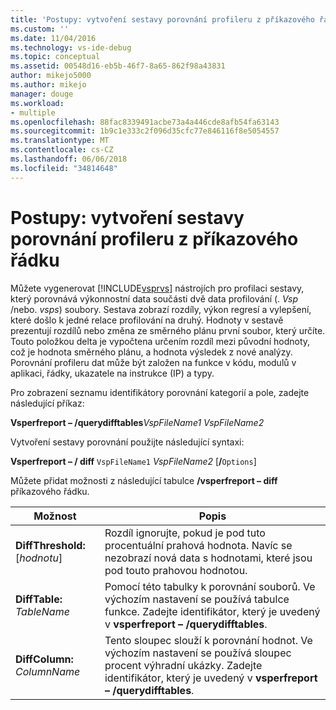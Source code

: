```yaml
---
title: 'Postupy: vytvoření sestavy porovnání profileru z příkazového řádku | Microsoft Docs'
ms.custom: ''
ms.date: 11/04/2016
ms.technology: vs-ide-debug
ms.topic: conceptual
ms.assetid: 00548d16-eb5b-46f7-8a65-862f98a43831
author: mikejo5000
ms.author: mikejo
manager: douge
ms.workload:
- multiple
ms.openlocfilehash: 88fac8339491acbe73a4a446cde8afb54fa63143
ms.sourcegitcommit: 1b9c1e333c2f096d35cfc77e846116f8e5054557
ms.translationtype: MT
ms.contentlocale: cs-CZ
ms.lasthandoff: 06/06/2018
ms.locfileid: "34814648"
---
```

# <a name="how-to-create-a-profiler-comparison-report-from-a-command-prompt"></a>Postupy: vytvoření sestavy porovnání profileru z příkazového řádku
Můžete vygenerovat [!INCLUDE[vsprvs](../code-quality/includes/vsprvs_md.md)] nástrojích pro profilaci sestavy, který porovnává výkonnostní data součásti dvě data profilování (. *Vsp* /nebo. *vsps*) soubory. Sestava zobrazí rozdíly, výkon regresí a vylepšení, které došlo k jedné relace profilování na druhý. Hodnoty v sestavě prezentují rozdílů nebo změna ze směrného plánu první soubor, který určíte. Touto položkou delta je vypočtena určením rozdíl mezi původní hodnoty, což je hodnota směrného plánu, a hodnota výsledek z nové analýzy. Porovnání profileru dat může být založen na funkce v kódu, modulů v aplikaci, řádky, ukazatele na instrukce (IP) a typy.  
  
 Pro zobrazení seznamu identifikátory porovnání kategorií a pole, zadejte následující příkaz:  
  
 **Vsperfreport – /querydifftables***VspFileName1* *VspFileName2*  
  
 Vytvoření sestavy porovnání použijte následující syntaxi:  
  
 **Vsperfreport – / diff** `VspFileName1` *VspFileName2* [**/**`Options`]  
  
 Můžete přidat možnosti z následující tabulce **/vsperfreport – diff** příkazového řádku.  
  
|Možnost|Popis|  
|------------|-----------------|  
|**DiffThreshold:**[*hodnotu*]|Rozdíl ignorujte, pokud je pod tuto procentuální prahová hodnota. Navíc se nezobrazí nová data s hodnotami, které jsou pod touto prahovou hodnotou.|  
|**DiffTable:** *TableName*|Pomocí této tabulky k porovnání souborů. Ve výchozím nastavení se používá tabulce funkce. Zadejte identifikátor, který je uvedený v **vsperfreport – /querydifftables**.|  
|**DiffColumn:** *ColumnName*|Tento sloupec slouží k porovnání hodnot. Ve výchozím nastavení se používá sloupec procent výhradní ukázky. Zadejte identifikátor, který je uvedený v **vsperfreport – /querydifftables**.|